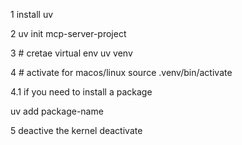 
1 install uv

2 uv init mcp-server-project

3 # cretae virtual env
uv venv

4 # activate for macos/linux
source .venv/bin/activate

4.1 if you need to install a package

uv add package-name

5 deactive the kernel
deactivate